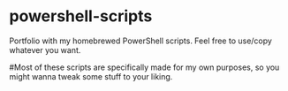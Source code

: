 # powershell-scripts
Portfolio with my homebrewed PowerShell scripts.
Feel free to use/copy whatever you want.

#Most of these scripts are specifically made for my own purposes, so you might wanna tweak some stuff to your liking. 
